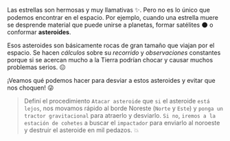 <gs-attire attire-url="https://raw.githubusercontent.com/MumukiProject/mumuki-guia-gobstones-practica-integradora-primaria/master/assets/attires/config_1552403410457.json"></gs-attire>

<gs-toolbox toolbox-url="https://raw.githubusercontent.com/MumukiProject/mumuki-guia-gobstones-practica-integradora-primaria/master/assets/toolbox_1551388172910.xml"></gs-toolbox>


Las estrellas son hermosas y muy llamativas :sparkles:. Pero no es lo único que podemos encontrar en el espacio. Por ejemplo, cuando una estrella muere se desprende material que puede unirse a planetas, formar satélites :new_moon: o conformar **asteroides**. 

Esos asteroides son básicamente rocas de gran tamaño que viajan por el espacio. Se hacen _cálculos_ sobre su _recorrido_ y _observaciones_ constantes porque si se acercan mucho a la Tierra podrían chocar y causar muchos problemas serios. :confounded: 

¡Veamos qué podemos hacer para desviar a estos asteroides y evitar que nos choquen! :stuck_out_tongue_winking_eye:

> Definí el procedimiento `Atacar asteroide` que `si` el asteroide `está lejos`, nos movamos rápido al borde Noreste (`Norte` y `Este`) y `ponga un tractor gravitacional` para atraerlo y desviarlo. `Si no`, `iremos a la estación de cohetes` a buscar el `impactador` para enviarlo al noroeste y destruir el asteroide en mil pedazos. :collision: